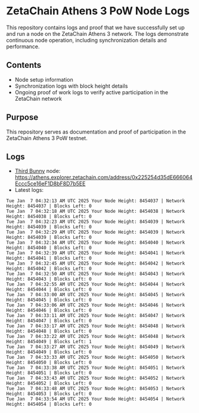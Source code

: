 # ZetaChain Athens 3 PoW Node Logs
This repository contains logs and proof that we have successfully set up and run a node on the ZetaChain Athens 3 network. The logs demonstrate continuous node operation, including synchronization details and performance.

## Contents
- Node setup information
- Synchronization logs with block height details
- Ongoing proof of work logs to verify active participation in the ZetaChain network

## Purpose
This repository serves as documentation and proof of participation in the ZetaChain Athens 3 PoW testnet.

## Logs

- [Third Bunny](https://thirdbunny.xyz/) node: https://athens.explorer.zetachain.com/address/0x225254d35dE666064Eccc5ce16eF1D8bF8D7b5EE
- Latest logs:
```
Tue Jan  7 04:32:13 AM UTC 2025 Your Node Height: 8454037 | Network Height: 8454037 | Blocks Left: 0
Tue Jan  7 04:32:18 AM UTC 2025 Your Node Height: 8454038 | Network Height: 8454038 | Blocks Left: 0
Tue Jan  7 04:32:23 AM UTC 2025 Your Node Height: 8454039 | Network Height: 8454039 | Blocks Left: 0
Tue Jan  7 04:32:29 AM UTC 2025 Your Node Height: 8454039 | Network Height: 8454039 | Blocks Left: 0
Tue Jan  7 04:32:34 AM UTC 2025 Your Node Height: 8454040 | Network Height: 8454040 | Blocks Left: 0
Tue Jan  7 04:32:39 AM UTC 2025 Your Node Height: 8454041 | Network Height: 8454041 | Blocks Left: 0
Tue Jan  7 04:32:45 AM UTC 2025 Your Node Height: 8454042 | Network Height: 8454042 | Blocks Left: 0
Tue Jan  7 04:32:50 AM UTC 2025 Your Node Height: 8454043 | Network Height: 8454043 | Blocks Left: 0
Tue Jan  7 04:32:55 AM UTC 2025 Your Node Height: 8454044 | Network Height: 8454044 | Blocks Left: 0
Tue Jan  7 04:33:00 AM UTC 2025 Your Node Height: 8454045 | Network Height: 8454045 | Blocks Left: 0
Tue Jan  7 04:33:06 AM UTC 2025 Your Node Height: 8454046 | Network Height: 8454046 | Blocks Left: 0
Tue Jan  7 04:33:11 AM UTC 2025 Your Node Height: 8454047 | Network Height: 8454047 | Blocks Left: 0
Tue Jan  7 04:33:17 AM UTC 2025 Your Node Height: 8454048 | Network Height: 8454048 | Blocks Left: 0
Tue Jan  7 04:33:22 AM UTC 2025 Your Node Height: 8454048 | Network Height: 8454049 | Blocks Left: 1
Tue Jan  7 04:33:27 AM UTC 2025 Your Node Height: 8454049 | Network Height: 8454049 | Blocks Left: 0
Tue Jan  7 04:33:33 AM UTC 2025 Your Node Height: 8454050 | Network Height: 8454050 | Blocks Left: 0
Tue Jan  7 04:33:38 AM UTC 2025 Your Node Height: 8454051 | Network Height: 8454051 | Blocks Left: 0
Tue Jan  7 04:33:43 AM UTC 2025 Your Node Height: 8454052 | Network Height: 8454052 | Blocks Left: 0
Tue Jan  7 04:33:48 AM UTC 2025 Your Node Height: 8454053 | Network Height: 8454053 | Blocks Left: 0
Tue Jan  7 04:33:54 AM UTC 2025 Your Node Height: 8454054 | Network Height: 8454054 | Blocks Left: 0
```
